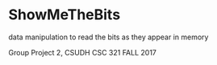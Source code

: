 # ShowMeTheBits
data manipulation to read the bits as they appear in memory

Group Project 2, CSUDH CSC 321 FALL 2017
